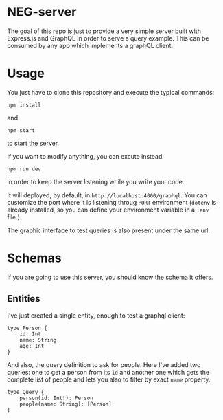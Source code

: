 # NEG-server

The goal of this repo is just to provide a very simple server built with Express.js and GraphQL in order to serve a query example. This can be consumed by any app which implements a graphQL client.

# Usage

You just have to clone this repository and execute the typical commands:

    npm install

and
    
    npm start

to start the server.

If you want to modify anything, you can excute instead

    npm run dev

in order to keep the server listening while you write your code.

It will deployed, by default, in `http://localhost:4000/graphql`. You can customize the port where it is listening throug `PORT` environment (`dotenv` is already installed, so you can define your environment variable in a `.env` file.).

The graphic interface to test queries is also present under the same url.

# Schemas

If you are going to use this server, you should know the schema it offers.

## Entities

I've just created a single entity, enough to test a graphql client:

```
type Person {
    id: Int
    name: String
    age: Int
}
```

And also, the query definition to ask for people. Here I've added two queries: one to get a person from its `id` and another one which gets the complete list of people and lets you also to filter by exact `name` property.

```
type Query {
    person(id: Int!): Person
    people(name: String): [Person]
}
```